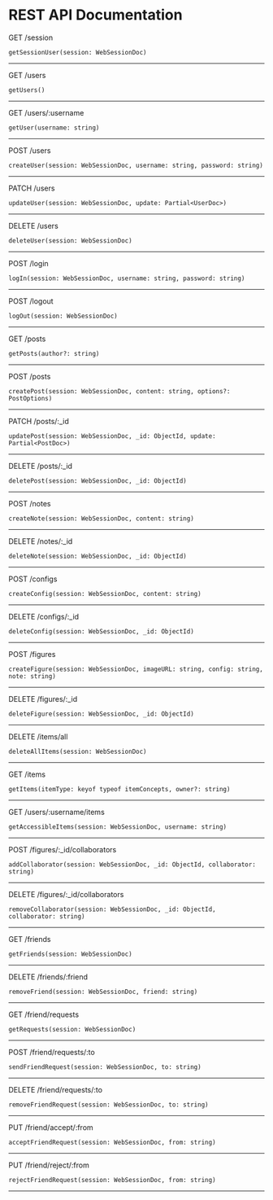 # REST API Documentation

GET /session

`getSessionUser(session: WebSessionDoc)`

---

GET /users

`getUsers()`

---

GET /users/:username

`getUser(username: string)`

---

POST /users

`createUser(session: WebSessionDoc, username: string, password: string)`

---

PATCH /users

`updateUser(session: WebSessionDoc, update: Partial<UserDoc>)`

---

DELETE /users

`deleteUser(session: WebSessionDoc)`

---

POST /login

`logIn(session: WebSessionDoc, username: string, password: string)`

---

POST /logout

`logOut(session: WebSessionDoc)`

---

GET /posts

`getPosts(author?: string)`

---

POST /posts

`createPost(session: WebSessionDoc, content: string, options?: PostOptions)`

---

PATCH /posts/:_id

`updatePost(session: WebSessionDoc, _id: ObjectId, update: Partial<PostDoc>)`

---

DELETE /posts/:_id

`deletePost(session: WebSessionDoc, _id: ObjectId)`

---

POST /notes

`createNote(session: WebSessionDoc, content: string)`

---

DELETE /notes/:_id

`deleteNote(session: WebSessionDoc, _id: ObjectId)`

---

POST /configs

`createConfig(session: WebSessionDoc, content: string)`

---

DELETE /configs/:_id

`deleteConfig(session: WebSessionDoc, _id: ObjectId)`

---

POST /figures

`createFigure(session: WebSessionDoc, imageURL: string, config: string, note: string)`

---

DELETE /figures/:_id

`deleteFigure(session: WebSessionDoc, _id: ObjectId)`

---

DELETE /items/all

`deleteAllItems(session: WebSessionDoc)`

---

GET /items

`getItems(itemType: keyof typeof itemConcepts, owner?: string)`

---

GET /users/:username/items

`getAccessibleItems(session: WebSessionDoc, username: string)`

---

POST /figures/:_id/collaborators

`addCollaborator(session: WebSessionDoc, _id: ObjectId, collaborator: string)`

---

DELETE /figures/:_id/collaborators

`removeCollaborator(session: WebSessionDoc, _id: ObjectId, collaborator: string)`

---

GET /friends

`getFriends(session: WebSessionDoc)`

---

DELETE /friends/:friend

`removeFriend(session: WebSessionDoc, friend: string)`

---

GET /friend/requests

`getRequests(session: WebSessionDoc)`

---

POST /friend/requests/:to

`sendFriendRequest(session: WebSessionDoc, to: string)`

---

DELETE /friend/requests/:to

`removeFriendRequest(session: WebSessionDoc, to: string)`

---

PUT /friend/accept/:from

`acceptFriendRequest(session: WebSessionDoc, from: string)`

---

PUT /friend/reject/:from

`rejectFriendRequest(session: WebSessionDoc, from: string)`

---

